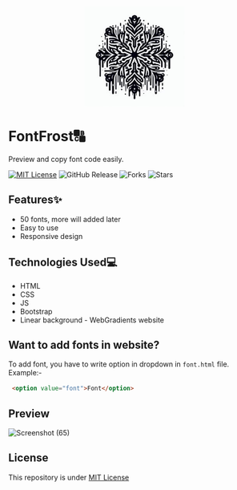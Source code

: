 <p align="center">
  <img src="logo.jpg" height="200" width="200">
</p>

# FontFrost🔠
Preview and copy font code easily.

[![MIT License](https://img.shields.io/badge/License-MIT-green.svg)](https://github.com/Harshit2012/FontFrost?tab=MIT-1-ov-file#readme)
![GitHub Release](https://img.shields.io/github/v/release/harshit2012/FontFrost)
![Forks](https://img.shields.io/github/forks/harshit2012/FontFrost)
![Stars](https://img.shields.io/github/stars/harshit2012/FontFrost)

## Features✨
- 50 fonts, more will added later
- Easy to use
- Responsive design

## Technologies Used💻
- HTML
- CSS
- JS
- Bootstrap
- Linear background - WebGradients website

## Want to add fonts in website?
To add font, you have to write option in dropdown in `font.html` file. Example:-
```html
 <option value="font">Font</option>
```
 ## Preview
 ![Screenshot (65)](https://github.com/Harshit2012/FontFrost/assets/105143145/e23e9174-7c4d-4ddf-b5f4-c83836c7f455)

## License
This repository is under [MIT License](https://github.com/Harshit2012/FontFrost#MIT-1-ov-file)
